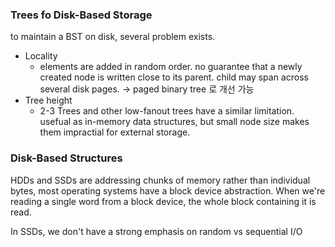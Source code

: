 
### Trees fo Disk-Based Storage

to maintain a BST on disk, several problem exists.

- Locality
	- elements are added in random order. no guarantee that a newly created node is written close to its parent. child may span across several disk pages. -> paged binary tree 로 개선 가능
- Tree height
	- 2-3 Trees and other low-fanout trees have a similar limitation. usefual as in-memory data structures, but small node size makes them impractial for external storage.

### Disk-Based Structures

HDDs and SSDs are addressing chunks of memory rather than individual bytes, most operating systems have a block device abstraction. When we're reading a single word from a block device, the whole block containing it is read.

In SSDs, we don't have a strong emphasis on random vs sequential I/O